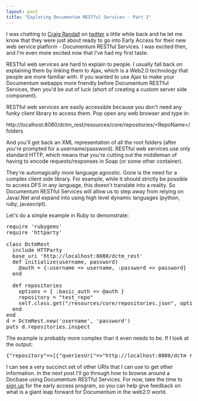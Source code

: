 ```yaml
---
layout: post
title: "Exploring Documentum RESTful Services - Part 1"
---
```


I was chatting to <a href="http://www.craigrandall.net">Craig Randall</a> on <a href="http://www.twitter.com/craigsmusings">twitter</a> a little while back and he let me know that they were just about ready to go into Early Access for their new web service platform -  Documentum RESTful Services. I was excited then, and I'm even more excited now that I've had my first taste.

RESTful web services are hard to explain to people. I usually fall back on explaining them by linking them to Ajax, which is a Web2.0 technology that people are more familiar with. If you wanted to use Ajax to make your Documentum webapps more friendly before Documentum RESTful Services, then you'd be out of luck (short of creating a custom server side component).

RESTful web services are easily accessible because you don't need any funky client library to access them. Pop open any web browser and type in:

http://localhost:8080/dctm_rest/resources/core/repositories/&lt;RepoName&gt;/folders

And you'll get back an XML representation of all the root folders (after you're prompted for a username/password). RESTful web services use only standard HTTP, which means that you're cutting out the middleman of having to encode requests/responses in Soap (or some other container).

They're automagically more language agnostic. Gone is the need for a complex client side library. For example, while it should strictly be possible to access DFS in any language, this doesn't translate into a reality. So Documentum RESTful Services will allow us to step away from relying on Java/.Net and expand into using high level dynamic languages (python, ruby, javascript).

Let's do a simple example in Ruby to demonstrate:
<pre class="ruby">require 'rubygems'
require 'httparty'

class DctmRest
  include HTTParty
  base_uri 'http://localhost:8080/dctm_rest'
  def initialize(username, password)
    @auth = {:username =&gt; username, :password =&gt; password}
  end

  def repositories
    options = { :basic_auth =&gt; @auth }
    repository = "test_repo"
    self.class.get("/resources/core/repositories.json", options)
  end
end
d = DctmRest.new('username', 'password')
puts d.repositories.inspect</pre>
The example is probably more complex than it even needs to be. If I look at the output:
<pre class="js">{"repository"=&gt;[{"queriesUri"=&gt;"http://localhost:8080/dctm_rest/resources/core/repositories/test_repo/queries.json", "repositoryType"=&gt;"managed", "typesUri"=&gt;"http://localhost:8080/dctm_rest/resources/core/repositories/test_repo/types.json", "foldersUri"=&gt;"http://localhost:8080/dctm_rest/resources/core/repositories/test_repo/folders.json", "checkedoutUri"=&gt;"http://localhost:8080/dctm_rest/resources/core/repositories/test_repo/objects/checkedout.json", "uri"=&gt;"http://localhost:8080/dctm_rest/resources/core/repositories/test_repo.json", "name"=&gt;"test_repo", "objectsUri"=&gt;"http://localhost:8080/dctm_rest/resources/core/repositories/test_repo/objects.json"}]}</pre>
I can see a very succinct set of other URIs that I can use to get other information. In the next post I'll go through how to browse around a Docbase using Documentum RESTful Services. For now, take the time to <a href="https://community.emc.com/community/labs/dctm_rest">sign up</a> for the early access program, so you can help give feedback on what is a giant leap forward for Documentum in the web2.0 world.
